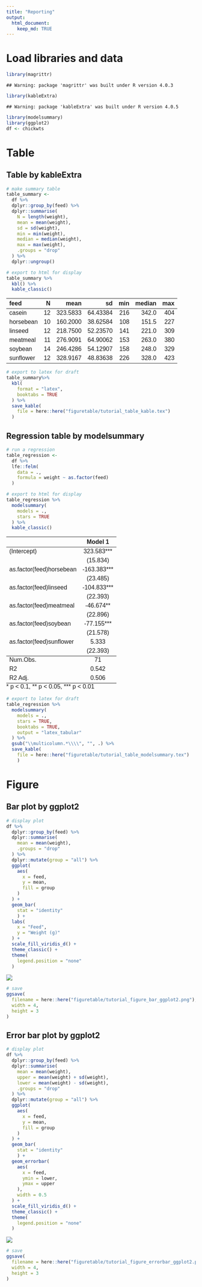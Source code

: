 ```yaml
---
title: "Reporting"
output: 
  html_document:
    keep_md: TRUE
---
```




# Load libraries and data


```r
library(magrittr)
```

```
## Warning: package 'magrittr' was built under R version 4.0.3
```

```r
library(kableExtra)
```

```
## Warning: package 'kableExtra' was built under R version 4.0.5
```

```r
library(modelsummary)
library(ggplot2)
df <- chickwts
```

# Table

## Table by kableExtra



```r
# make summary table
table_summary <-
  df %>%
  dplyr::group_by(feed) %>%
  dplyr::summarise(
    N = length(weight),
    mean = mean(weight),
    sd = sd(weight),
    min = min(weight),
    median = median(weight),
    max = max(weight),
    .groups = "drop"
  ) %>%
  dplyr::ungroup() 

# export to html for display
table_summary %>%
  kbl() %>%
  kable_classic()
```

<table class=" lightable-classic" style='font-family: "Arial Narrow", "Source Sans Pro", sans-serif; margin-left: auto; margin-right: auto;'>
 <thead>
  <tr>
   <th style="text-align:left;"> feed </th>
   <th style="text-align:right;"> N </th>
   <th style="text-align:right;"> mean </th>
   <th style="text-align:right;"> sd </th>
   <th style="text-align:right;"> min </th>
   <th style="text-align:right;"> median </th>
   <th style="text-align:right;"> max </th>
  </tr>
 </thead>
<tbody>
  <tr>
   <td style="text-align:left;"> casein </td>
   <td style="text-align:right;"> 12 </td>
   <td style="text-align:right;"> 323.5833 </td>
   <td style="text-align:right;"> 64.43384 </td>
   <td style="text-align:right;"> 216 </td>
   <td style="text-align:right;"> 342.0 </td>
   <td style="text-align:right;"> 404 </td>
  </tr>
  <tr>
   <td style="text-align:left;"> horsebean </td>
   <td style="text-align:right;"> 10 </td>
   <td style="text-align:right;"> 160.2000 </td>
   <td style="text-align:right;"> 38.62584 </td>
   <td style="text-align:right;"> 108 </td>
   <td style="text-align:right;"> 151.5 </td>
   <td style="text-align:right;"> 227 </td>
  </tr>
  <tr>
   <td style="text-align:left;"> linseed </td>
   <td style="text-align:right;"> 12 </td>
   <td style="text-align:right;"> 218.7500 </td>
   <td style="text-align:right;"> 52.23570 </td>
   <td style="text-align:right;"> 141 </td>
   <td style="text-align:right;"> 221.0 </td>
   <td style="text-align:right;"> 309 </td>
  </tr>
  <tr>
   <td style="text-align:left;"> meatmeal </td>
   <td style="text-align:right;"> 11 </td>
   <td style="text-align:right;"> 276.9091 </td>
   <td style="text-align:right;"> 64.90062 </td>
   <td style="text-align:right;"> 153 </td>
   <td style="text-align:right;"> 263.0 </td>
   <td style="text-align:right;"> 380 </td>
  </tr>
  <tr>
   <td style="text-align:left;"> soybean </td>
   <td style="text-align:right;"> 14 </td>
   <td style="text-align:right;"> 246.4286 </td>
   <td style="text-align:right;"> 54.12907 </td>
   <td style="text-align:right;"> 158 </td>
   <td style="text-align:right;"> 248.0 </td>
   <td style="text-align:right;"> 329 </td>
  </tr>
  <tr>
   <td style="text-align:left;"> sunflower </td>
   <td style="text-align:right;"> 12 </td>
   <td style="text-align:right;"> 328.9167 </td>
   <td style="text-align:right;"> 48.83638 </td>
   <td style="text-align:right;"> 226 </td>
   <td style="text-align:right;"> 328.0 </td>
   <td style="text-align:right;"> 423 </td>
  </tr>
</tbody>
</table>

```r
# export to latex for draft
table_summary%>%
  kbl(
    format = "latex",
    booktabs = TRUE
  ) %>%
  save_kable(
    file = here::here("figuretable/tutorial_table_kable.tex")
  )
```
## Regression table by modelsummary


```r
# run a regression
table_regression <-
  df %>%
  lfe::felm(
    data = .,
    formula = weight ~ as.factor(feed)
  )

# export to html for display
table_regression %>%
  modelsummary(
    models = .,
    stars = TRUE
  ) %>%
  kable_classic()
```

<table class="table lightable-classic" style='width: auto !important; margin-left: auto; margin-right: auto; font-family: "Arial Narrow", "Source Sans Pro", sans-serif; margin-left: auto; margin-right: auto;'>
 <thead>
  <tr>
   <th style="text-align:left;">   </th>
   <th style="text-align:center;"> Model 1 </th>
  </tr>
 </thead>
<tbody>
  <tr>
   <td style="text-align:left;"> (Intercept) </td>
   <td style="text-align:center;"> 323.583*** </td>
  </tr>
  <tr>
   <td style="text-align:left;">  </td>
   <td style="text-align:center;"> (15.834) </td>
  </tr>
  <tr>
   <td style="text-align:left;"> as.factor(feed)horsebean </td>
   <td style="text-align:center;"> -163.383*** </td>
  </tr>
  <tr>
   <td style="text-align:left;">  </td>
   <td style="text-align:center;"> (23.485) </td>
  </tr>
  <tr>
   <td style="text-align:left;"> as.factor(feed)linseed </td>
   <td style="text-align:center;"> -104.833*** </td>
  </tr>
  <tr>
   <td style="text-align:left;">  </td>
   <td style="text-align:center;"> (22.393) </td>
  </tr>
  <tr>
   <td style="text-align:left;"> as.factor(feed)meatmeal </td>
   <td style="text-align:center;"> -46.674** </td>
  </tr>
  <tr>
   <td style="text-align:left;">  </td>
   <td style="text-align:center;"> (22.896) </td>
  </tr>
  <tr>
   <td style="text-align:left;"> as.factor(feed)soybean </td>
   <td style="text-align:center;"> -77.155*** </td>
  </tr>
  <tr>
   <td style="text-align:left;">  </td>
   <td style="text-align:center;"> (21.578) </td>
  </tr>
  <tr>
   <td style="text-align:left;"> as.factor(feed)sunflower </td>
   <td style="text-align:center;"> 5.333 </td>
  </tr>
  <tr>
   <td style="text-align:left;box-shadow: 0px 1px">  </td>
   <td style="text-align:center;box-shadow: 0px 1px"> (22.393) </td>
  </tr>
  <tr>
   <td style="text-align:left;"> Num.Obs. </td>
   <td style="text-align:center;"> 71 </td>
  </tr>
  <tr>
   <td style="text-align:left;"> R2 </td>
   <td style="text-align:center;"> 0.542 </td>
  </tr>
  <tr>
   <td style="text-align:left;"> R2 Adj. </td>
   <td style="text-align:center;"> 0.506 </td>
  </tr>
</tbody>
<tfoot>
<tr>
<td style="padding: 0; border:0;" colspan="100%">
<sup></sup> * p &lt; 0.1, ** p &lt; 0.05, *** p &lt; 0.01</td>
</tr>
</tfoot>
</table>

```r
# export to latex for draft
table_regression %>%
  modelsummary(
    models = .,
    stars = TRUE,
    booktabs = TRUE,
    output = "latex_tabular"
  ) %>%
  gsub("\\multicolumn.*\\\\", "", .) %>%
  save_kable(
    file = here::here("figuretable/tutorial_table_modelsummary.tex")
    )
```

# Figure

## Bar plot by ggplot2


```r
# display plot
df %>%
  dplyr::group_by(feed) %>%
  dplyr::summarise(
    mean = mean(weight),
    .groups = "drop"
  ) %>%
  dplyr::mutate(group = "all") %>%
  ggplot(
    aes(
      x = feed,
      y = mean,
      fill = group
    )
  ) +
  geom_bar(
    stat = "identity"
    ) +
  labs(
    x = "Feed",
    y = "Weight (g)"
  ) +
  scale_fill_viridis_d() +
  theme_classic() +
  theme(
    legend.position = "none"
  )
```

![](make_table_figure_files/figure-html/unnamed-chunk-4-1.png)<!-- -->

```r
# save
ggsave(
  filename = here::here("figuretable/tutorial_figure_bar_ggplot2.png"),
  width = 4,
  height = 3
)
```

## Error bar plot by ggplot2


```r
# display plot
df %>%
  dplyr::group_by(feed) %>%
  dplyr::summarise(
    mean = mean(weight),
    upper = mean(weight) + sd(weight),
    lower = mean(weight) - sd(weight),
    .groups = "drop"
  ) %>%
  dplyr::mutate(group = "all") %>%
  ggplot(
    aes(
      x = feed,
      y = mean,
      fill = group
    )
  ) +
  geom_bar(
    stat = "identity"
    ) +
  geom_errorbar(
    aes(
      x = feed,
      ymin = lower,
      ymax = upper
    ),
    width = 0.5
  ) +
  scale_fill_viridis_d() +
  theme_classic() +
  theme(
    legend.position = "none"
  )
```

![](make_table_figure_files/figure-html/unnamed-chunk-5-1.png)<!-- -->

```r
# save
ggsave(
  filename = here::here("figuretable/tutorial_figure_errorbar_ggplot2.png"),
  width = 4,
  height = 3
)
```


